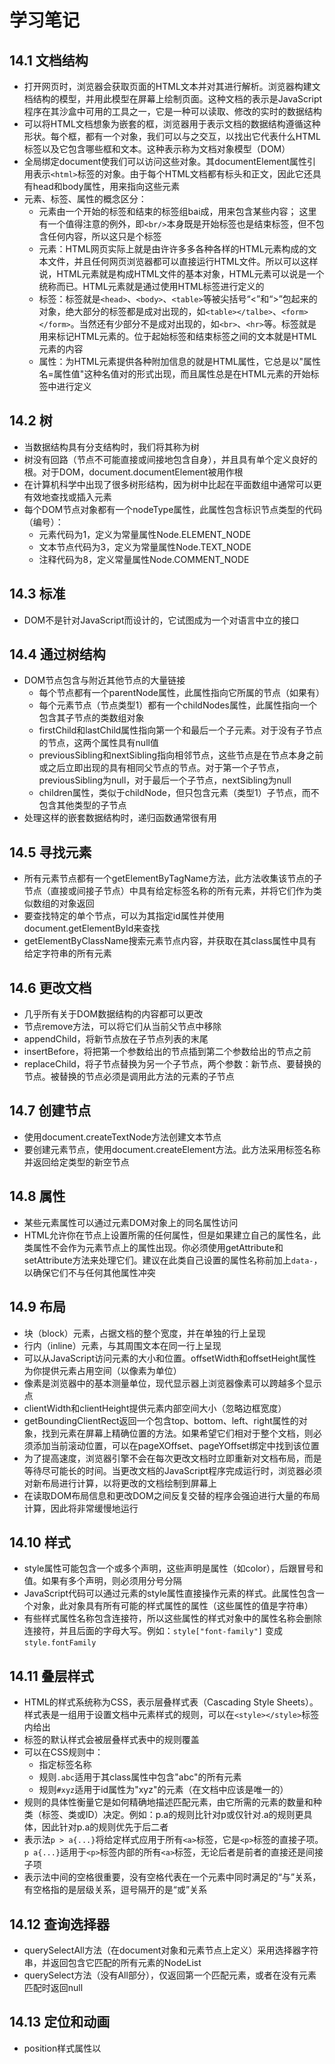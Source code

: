 # 学习笔记

## 14.1 文档结构

* 打开网页时，浏览器会获取页面的HTML文本并对其进行解析。浏览器构建文档结构的模型，并用此模型在屏幕上绘制页面。这种文档的表示是JavaScript程序在其沙盒中可用的工具之一，它是一种可以读取、修改的实时的数据结构
* 可以将HTML文档想象为嵌套的框，浏览器用于表示文档的数据结构遵循这种形状。每个框，都有一个对象，我们可以与之交互，以找出它代表什么HTML标签以及它包含哪些框和文本。这种表示称为文档对象模型（DOM）
* 全局绑定document使我们可以访问这些对象。其documentElement属性引用表示` <html> `标签的对象。由于每个HTML文档都有标头和正文，因此它还具有head和body属性，用来指向这些元素
* 元素、标签、属性的概念区分：
  * 元素由一个开始的标签和结束的标签组bai成，用来包含某些内容； 这里有一个值得注意的例外，即` <br/> `本身既是开始标签也是结束标签，但不包含任何内容，所以这只是个标签
  * 元素：HTML网页实际上就是由许许多多各种各样的HTML元素构成的文本文件，并且任何网页浏览器都可以直接运行HTML文件。所以可以这样说，HTML元素就是构成HTML文件的基本对象，HTML元素可以说是一个统称而已。HTML元素就是通过使用HTML标签进行定义的
  * 标签：标签就是` <head> `、` <body> `、` <table> `等被尖括号“<”和“>”包起来的对象，绝大部分的标签都是成对出现的，如` <table></talbe> `、` <form></form> `。当然还有少部分不是成对出现的，如` <br> `、` <hr> `等。标签就是用来标记HTML元素的。位于起始标签和结束标签之间的文本就是HTML元素的内容
  * 属性：为HTML元素提供各种附加信息的就是HTML属性，它总是以"属性名=属性值"这种名值对的形式出现，而且属性总是在HTML元素的开始标签中进行定义

## 14.2 树

* 当数据结构具有分支结构时，我们将其称为树
* 树没有回路（节点不可能直接或间接地包含自身），并且具有单个定义良好的根。对于DOM，document.documentElement被用作根
* 在计算机科学中出现了很多树形结构，因为树中比起在平面数组中通常可以更有效地查找或插入元素
* 每个DOM节点对象都有一个nodeType属性，此属性包含标识节点类型的代码（编号）：
  * 元素代码为1，定义为常量属性Node.ELEMENT_NODE
  * 文本节点代码为3，定义为常量属性Node.TEXT_NODE
  * 注释代码为8，定义常量属性Node.COMMENT_NODE

## 14.3 标准

* DOM不是针对JavaScript而设计的，它试图成为一个对语言中立的接口

## 14.4 通过树结构

* DOM节点包含与附近其他节点的大量链接
  * 每个节点都有一个parentNode属性，此属性指向它所属的节点（如果有）
  * 每个元素节点（节点类型1）都有一个childNodes属性，此属性指向一个包含其子节点的类数组对象
  * firstChild和lastChild属性指向第一个和最后一个子元素。对于没有子节点的节点，这两个属性具有null值
  * previousSibling和nextSibling指向相邻节点，这些节点是在节点本身之前或之后立即出现的具有相同父节点的节点。对于第一个子节点，previousSibling为null，对于最后一个子节点，nextSibling为null
  * children属性，类似于childNode，但只包含元素（类型1）子节点，而不包含其他类型的子节点
* 处理这样的嵌套数据结构时，递归函数通常很有用

## 14.5 寻找元素

* 所有元素节点都有一个getElementByTagName方法，此方法收集该节点的子节点（直接或间接子节点）中具有给定标签名称的所有元素，并将它们作为类似数组的对象返回
* 要查找特定的单个节点，可以为其指定id属性并使用document.getElementById来查找
* getElementByClassName搜索元素节点内容，并获取在其class属性中具有给定字符串的所有元素

## 14.6 更改文档

* 几乎所有关于DOM数据结构的内容都可以更改
* 节点remove方法，可以将它们从当前父节点中移除
* appendChild，将新节点放在子节点列表的末尾
* insertBefore，将把第一个参数给出的节点插到第二个参数给出的节点之前
* replaceChild，将子节点替换为另一个子节点，两个参数：新节点、要替换的节点。被替换的节点必须是调用此方法的元素的子节点

## 14.7 创建节点

* 使用document.createTextNode方法创建文本节点
* 要创建元素节点，使用document.createElement方法。此方法采用标签名称并返回给定类型的新空节点

## 14.8 属性

* 某些元素属性可以通过元素DOM对象上的同名属性访问
* HTML允许你在节点上设置所需的任何属性，但是如果建立自己的属性名，此类属性不会作为元素节点上的属性出现。你必须使用getAttribute和setAttribute方法来处理它们。建议在此类自己设置的属性名称前加上` data- `，以确保它们不与任何其他属性冲突

## 14.9 布局

* 块（block）元素，占据文档的整个宽度，并在单独的行上呈现
* 行内（inline）元素，与其周围文本在同一行上呈现
* 可以从JavaScript访问元素的大小和位置。offsetWidth和offsetHeight属性为你提供元素占用空间（以像素为单位）
* 像素是浏览器中的基本测量单位，现代显示器上浏览器像素可以跨越多个显示点
* clientWidth和clientHeight提供元素内部空间大小（忽略边框宽度）
* getBoundingClientRect返回一个包含top、bottom、left、right属性的对象，找到元素在屏幕上精确位置的方法。如果希望它们相对于整个文档，则必须添加当前滚动位置，可以在pageXOffset、pageYOffset绑定中找到该位置
* 为了提高速度，浏览器引擎不会在每次更改文档时立即重新对文档布局，而是等待尽可能长的时间。当更改文档的JavaScript程序完成运行时，浏览器必须对新布局进行计算，以将更改的文档绘制到屏幕上
* 在读取DOM布局信息和更改DOM之间反复交替的程序会强迫进行大量的布局计算，因此将非常缓慢地运行

## 14.10 样式

* style属性可能包含一个或多个声明，这些声明是属性（如color），后跟冒号和值。如果有多个声明，则必须用分号分隔
* JavaScript代码可以通过元素的style属性直接操作元素的样式。此属性包含一个对象，此对象具有所有可能的样式属性的属性（这些属性的值是字符串）
* 有些样式属性名称包含连接符，所以这些属性的样式对象中的属性名称会删除连接符，并且后面的字母大写。例如：` style["font-family"] ` 变成` style.fontFamily `

## 14.11 叠层样式

* HTML的样式系统称为CSS，表示层叠样式表（Cascading Style Sheets）。样式表是一组用于设置文档中元素样式的规则，可以在` <style></style> `标签内给出
* 标签的默认样式会被层叠样式表中的规则覆盖
* 可以在CSS规则中：
  * 指定标签名称
  * 规则` .abc `适用于其class属性中包含"abc"的所有元素
  * 规则` #xyz `适用于id属性为"xyz"的元素（在文档中应该是唯一的）
* 规则的具体性衡量它是如何精确地描述匹配元素，由它所需的元素的数量和种类（标签、类或ID）决定。例如：p.a的规则比针对p或仅针对.a的规则更具体，因此针对p.a的规则优先于后二者
* 表示法` p > a{...} `将给定样式应用于所有` <a> `标签，它是` <p> `标签的直接子项。` p a{...} `适用于` <p> `标签内部的所有` <a> `标签，无论后者是前者的直接还是间接子项
* 表示法中间的空格很重要，没有空格代表在一个元素中同时满足的“与”关系，有空格指的是层级关系，逗号隔开的是“或”关系

## 14.12 查询选择器

* querySelectAll方法（在document对象和元素节点上定义）采用选择器字符串，并返回包含它匹配的所有元素的NodeList
* querySelect方法（没有All部分），仅返回第一个匹配元素，或者在没有元素匹配时返回null

## 14.13 定位和动画

* position样式属性以
